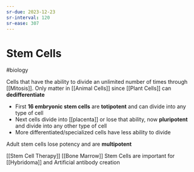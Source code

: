 ```yaml
---
sr-due: 2023-12-23
sr-interval: 120
sr-ease: 307
---
```

# Stem Cells
#biology 

Cells that have the ability to divide an unlimited number of times through [[Mitosis]]. Only matter in [[Animal Cells]] since [[Plant Cells]] can **dedifferentiate**

- First **16 embryonic stem cells** are 
  **totipotent** and can divide into any type of cell
- Next cells divide into [[placenta]] or lose that ability, now
  **pluripotent** and divide into any other type of cell
- More differentiated/specialized cells have less ability to divide

Adult stem cells lose potency and are **multipotent**

[[Stem Cell Therapy]]
[[Bone Marrow]]
Stem Cells are important for [[Hybridoma]] and Artificial antibody creation